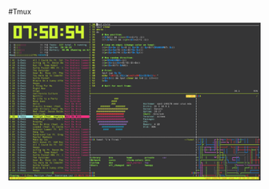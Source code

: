 #Tmux

![alt text](https://github.com/kashyap-source/Try-Hack-Me/blob/master/Linux/tmux/Image/Ik46pbb.png)
